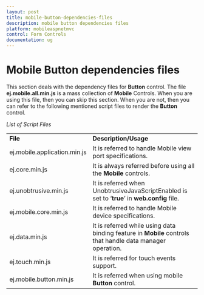 ```yaml
---
layout: post
title: mobile-button-dependencies-files
description: mobile button dependencies files
platform: mobileaspnetmvc
control: Form Controls
documentation: ug
---
```


# Mobile Button dependencies files

This section deals with the dependency files for **Button** control. The file **ej.mobile.all.min.js** is a mass collection of **Mobile** Controls. When you are using this file, then you can skip this section. When you are not, then you can refer to the following mentioned script files to render the **Button** control.

_List of Script Files_

<table>
<tr>
<td>
<b>File</b></td><td>
<b>Description/Usage</b></td></tr>
<tr>
<td>
ej.mobile.application.min.js</td><td>
It is referred to handle Mobile view port specifications.</td></tr>
<tr>
<td>
ej.core.min.js</td><td>
It is always referred before using all the <b>Mobile</b> controls.</td></tr>
<tr>
<td>
ej.unobtrusive.min.js</td><td>
It is referred when UnobtrusiveJavaScriptEnabled is set to ‘<b>true</b>’ in <b>web.config</b> file.</td></tr>
<tr>
<td>
ej.mobile.core.min.js</td><td>
It is referred to handle Mobile device specifications.</td></tr>
<tr>
<td>
ej.data.min.js</td><td>
It is referred while using data binding feature in <b>Mobile</b> controls that handle data manager operation.</td></tr>
<tr>
<td>
ej.touch.min.js</td><td>
It is referred for touch events support.</td></tr>
<tr>
<td>
ej.mobile.button.min.js</td><td>
It is referred when using mobile <b>Button</b> control.</td></tr>
</table>


